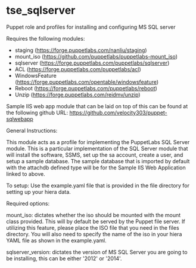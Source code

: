 # tse_sqlserver
Puppet role and profiles for installing and configuring MS SQL server

Requires the following modules:

* staging (https://forge.puppetlabs.com/nanliu/staging)
* mount_iso (https://github.com/puppetlabs/puppetlabs-mount_iso)
* sqlserver (https://forge.puppetlabs.com/puppetlabs/sqlserver)
* ACL (https://forge.puppetlabs.com/puppetlabs/acl)
* WindowsFeature (https://forge.puppetlabs.com/opentable/windowsfeature)
* Reboot (https://forge.puppetlabs.com/puppetlabs/reboot)
* Unzip (https://forge.puppetlabs.com/reidmv/unzip)

Sample IIS web app module that can be laid on top of this can be found at the following github URL:
https://github.com/velocity303/puppet-sqlwebapp

General Instructions:

This module acts as a profile for implementing the PuppetLabs SQL Server module. This is a particular implementation of the SQL Server module that will install the software, SSMS, set up the sa account, create a user, and setup a sample database. The sample database that is imported by default with the attachdb defined type will be for the Sample IIS Web Application linked to above.

To setup:
Use the example.yaml file that is provided in the file directory for setting up your hiera data.

Required options:

mount_iso: dictates whether the iso should be mounted with the mount class provided. This will by default be served by the Puppet file server. If utilizing this feature, please place the ISO file that you need in the files directory. You will also need to specify the name of the iso in your hiera YAML file as shown in the example.yaml.

sqlserver_version: dictates the version of MS SQL Server you are going to be installing, this can be either '2012' or '2014'.


